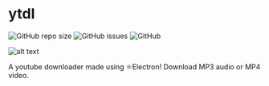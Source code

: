 # ytdl
![GitHub repo size](https://img.shields.io/github/repo-size/dps910/ytdl)
![GitHub issues](https://img.shields.io/github/issues/dps910/ytdl)
![GitHub](https://img.shields.io/github/license/dps910/ytdl)

![alt text](https://github.com/dps910/ytdl/raw/master/src/icons/ytdl_logo.png "ytdl logo")

A youtube downloader made using ⚛️Electron! Download MP3 audio or MP4 video.
